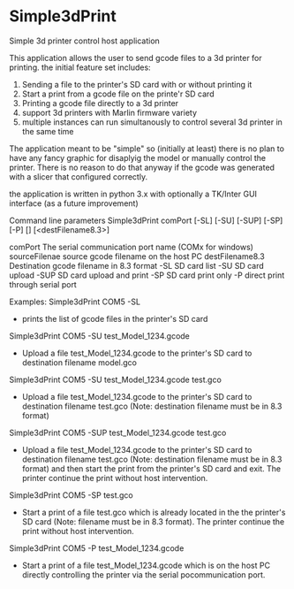 # Simple3dPrint
Simple 3d printer control host application

This application allows the user to send gcode files to a 3d printer for printing.
the initial feature set includes:
1. Sending a file to the printer's SD card with or without printing it
2. Start a print from a gcode file on the printe'r SD card
3. Printing a gcode file directly to a 3d printer 
4. support 3d printers with Marlin firmware variety
5. multiple instances can run simultanously to control several 3d printer in the same time

The application meant to be "simple" so (initially at least) there is no plan to have any fancy graphic for disaplyig the model or manually control the printer. There is no reason to do that anyway if the gcode was generated with a slicer that configured correctly.

the application is written in python 3.x with optionally a TK/Inter GUI interface (as a future improvement)

Command line parameters
Simple3dPrint comPort [-SL] [-SU] [-SUP] [-SP] [-P] [<sourceFilename>] [<destFilename8.3>]

comPort           The serial communication port name (COMx for windows)
sourceFilenae     source gcode filename on the host PC
destFilename8.3   Destination gcode filename in 8.3 format
-SL               SD card list
-SU               SD card upload
-SUP              SD card upload and print
-SP               SD card print only
-P                direct print through serial port

Examples:
Simple3dPrint COM5 -SL                                  
- prints the list of gcode files in the printer's SD card

Simple3dPrint COM5 -SU test_Model_1234.gcode            
- Upload a file test_Model_1234.gcode to the printer's SD card to destination filename model.gco

Simple3dPrint COM5 -SU test_Model_1234.gcode test.gco          
- Upload a file test_Model_1234.gcode to the printer's SD card to destination filename test.gco (Note: destination filename must be in 8.3 format)

Simple3dPrint COM5 -SUP test_Model_1234.gcode test.gco          
- Upload a file test_Model_1234.gcode to the printer's SD card to destination filename test.gco (Note: destination filename must be in 8.3 format) and then start the print from   the printer's SD card and exit. The printer continue the print without host intervention.

Simple3dPrint COM5 -SP test.gco          
- Start a print of a file test.gco which is already located in the the printer's SD card (Note: filename must be in 8.3 format). The printer continue the print without host intervention.

Simple3dPrint COM5 -P test_Model_1234.gcode            
- Start a print of a file test_Model_1234.gcode which is on the host PC directly controlling the printer via the serial pocommunication port.






